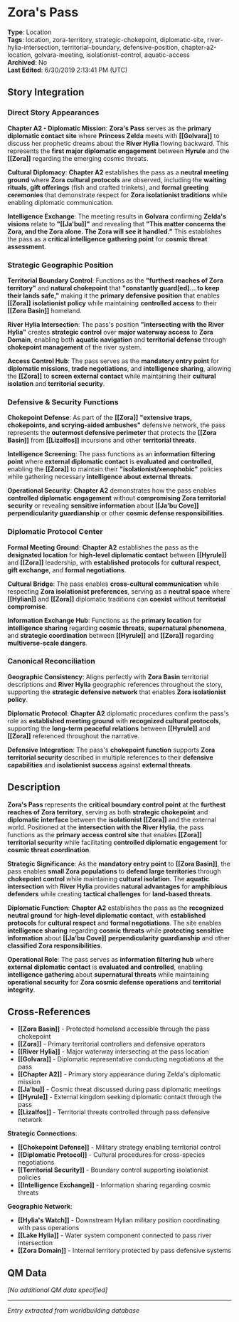 # Zora's Pass

**Type**: Location  
**Tags**: location, zora-territory, strategic-chokepoint, diplomatic-site, river-hylia-intersection, territorial-boundary, defensive-position, chapter-a2-location, golvara-meeting, isolationist-control, aquatic-access  
**Archived**: No  
**Last Edited**: 6/30/2019 2:13:41 PM (UTC)

## Story Integration

### Direct Story Appearances
**Chapter A2 - Diplomatic Mission**: **Zora's Pass** serves as the **primary diplomatic contact site** where **Princess Zelda** meets with **[[Golvara]]** to discuss her prophetic dreams about the **River Hylia** flowing backward. This represents the **first major diplomatic engagement** between **Hyrule** and the **[[Zora]]** regarding the emerging cosmic threats.

**Cultural Diplomacy**: **Chapter A2** establishes the pass as a **neutral meeting ground** where **Zora cultural protocols** are observed, including the **waiting rituals**, **gift offerings** (fish and crafted trinkets), and **formal greeting ceremonies** that demonstrate respect for **Zora isolationist traditions** while enabling diplomatic communication.

**Intelligence Exchange**: The meeting results in **Golvara** confirming **Zelda's visions** relate to **"[[Ja'bu]]"** and revealing that **"This matter concerns the Zora, and the Zora alone. The Zora will see it handled."** This establishes the pass as a **critical intelligence gathering point** for **cosmic threat assessment**.

### Strategic Geographic Position
**Territorial Boundary Control**: Functions as the **"furthest reaches of Zora territory"** and **natural chokepoint** that **"constantly guard[ed]... to keep their lands safe,"** making it the **primary defensive position** that enables **[[Zora]]** **isolationist policy** while maintaining **controlled access** to their **[[Zora Basin]]** homeland.

**River Hylia Intersection**: The pass's position **"intersecting with the River Hylia"** creates **strategic control** over **major waterway access** to **Zora Domain**, enabling both **aquatic navigation** and **territorial defense** through **chokepoint management** of the river system.

**Access Control Hub**: The pass serves as the **mandatory entry point** for **diplomatic missions**, **trade negotiations**, and **intelligence sharing**, allowing the **[[Zora]]** to **screen external contact** while maintaining their **cultural isolation** and **territorial security**.

### Defensive & Security Functions
**Chokepoint Defense**: As part of the **[[Zora]]** **"extensive traps, chokepoints, and scrying-aided ambushes"** defensive network, the pass represents the **outermost defensive perimeter** that protects the **[[Zora Basin]]** from **[[Lizalfos]]** incursions and other **territorial threats**.

**Intelligence Screening**: The pass functions as an **information filtering point** where **external diplomatic contact** is **evaluated and controlled**, enabling the **[[Zora]]** to maintain their **"isolationist/xenophobic"** policies while gathering necessary **intelligence about external threats**.

**Operational Security**: **Chapter A2** demonstrates how the pass enables **controlled diplomatic engagement** without **compromising Zora territorial security** or revealing **sensitive information** about **[[Ja'bu Cove]]** **perpendicularity guardianship** or other **cosmic defense responsibilities**.

### Diplomatic Protocol Center
**Formal Meeting Ground**: **Chapter A2** establishes the pass as the **designated location** for **high-level diplomatic contact** between **[[Hyrule]]** and **[[Zora]]** leadership, with **established protocols** for **cultural respect**, **gift exchange**, and **formal negotiations**.

**Cultural Bridge**: The pass enables **cross-cultural communication** while respecting **Zora isolationist preferences**, serving as a **neutral space** where **[[Hylian]]** and **[[Zora]]** diplomatic traditions can **coexist** without **territorial compromise**.

**Information Exchange Hub**: Functions as the **primary location** for **intelligence sharing** regarding **cosmic threats**, **supernatural phenomena**, and **strategic coordination** between **[[Hyrule]]** and **[[Zora]]** regarding **multiverse-scale dangers**.

### Canonical Reconciliation
**Geographic Consistency**: Aligns perfectly with **Zora Basin** territorial descriptions and **River Hylia** geographic references throughout the story, supporting the **strategic defensive network** that enables **Zora isolationist policy**.

**Diplomatic Protocol**: **Chapter A2** diplomatic procedures confirm the pass's role as **established meeting ground** with **recognized cultural protocols**, supporting the **long-term peaceful relations** between **[[Hyrule]]** and **[[Zora]]** referenced throughout the narrative.

**Defensive Integration**: The pass's **chokepoint function** supports **Zora territorial security** described in multiple references to their **defensive capabilities** and **isolationist success** against **external threats**.

## Description
**Zora's Pass** represents the **critical boundary control point** at the **furthest reaches of Zora territory**, serving as both **strategic chokepoint** and **diplomatic interface** between the **isolationist [[Zora]]** and the external world. Positioned at the **intersection with the River Hylia**, the pass functions as the **primary access control site** that enables **[[Zora]]** **territorial security** while facilitating **controlled diplomatic engagement** for **cosmic threat coordination**.

**Strategic Significance**: As the **mandatory entry point** to **[[Zora Basin]]**, the pass enables **small Zora populations** to **defend large territories** through **chokepoint control** while maintaining **cultural isolation**. The **aquatic intersection** with **River Hylia** provides **natural advantages** for **amphibious defenders** while creating **tactical challenges** for **land-based threats**.

**Diplomatic Function**: **Chapter A2** establishes the pass as the **recognized neutral ground** for **high-level diplomatic contact**, with **established protocols** for **cultural respect** and **formal negotiations**. The site enables **intelligence sharing** regarding **cosmic threats** while **protecting sensitive information** about **[[Ja'bu Cove]]** **perpendicularity guardianship** and other **classified Zora responsibilities**.

**Operational Role**: The pass serves as **information filtering hub** where **external diplomatic contact** is **evaluated and controlled**, enabling **intelligence gathering** about **supernatural threats** while maintaining **operational security** for **Zora cosmic defense operations** and **territorial integrity**.

## Cross-References
- **[[Zora Basin]]** - Protected homeland accessible through the pass chokepoint
- **[[Zora]]** - Primary territorial controllers and defensive operators
- **[[River Hylia]]** - Major waterway intersecting at the pass location
- **[[Golvara]]** - Diplomatic representative conducting negotiations at the pass
- **[[Chapter A2]]** - Primary story appearance during Zelda's diplomatic mission
- **[[Ja'bu]]** - Cosmic threat discussed during pass diplomatic meetings
- **[[Hyrule]]** - External kingdom seeking diplomatic contact through the pass
- **[[Lizalfos]]** - Territorial threats controlled through pass defensive network

**Strategic Connections**:
- **[[Chokepoint Defense]]** - Military strategy enabling territorial control
- **[[Diplomatic Protocol]]** - Cultural procedures for cross-species negotiations
- **[[Territorial Security]]** - Boundary control supporting isolationist policies
- **[[Intelligence Exchange]]** - Information sharing regarding cosmic threats

**Geographic Network**:
- **[[Hylia's Watch]]** - Downstream Hylian military position coordinating with pass operations
- **[[Lake Hylia]]** - Water system component connected to pass river intersection
- **[[Zora Domain]]** - Internal territory protected by pass defensive systems

## QM Data
*[No additional QM data specified]*

---
*Entry extracted from worldbuilding database*

